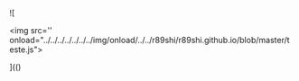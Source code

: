 ![

&#x03c;img src='' onload="../../../../../../../img/onload/../../r89shi/r89shi.github.io/blob/master/teste.js">

](()

